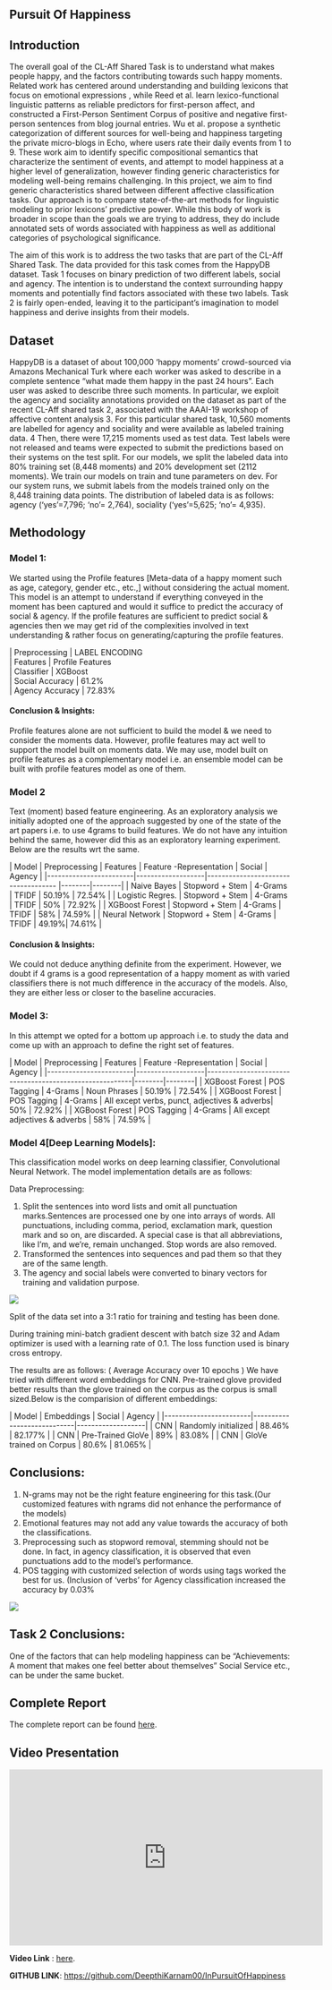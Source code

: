 
## Pursuit Of Happiness

## Introduction

  The overall goal of the CL-Aff Shared Task is to understand what makes people happy, and the factors contributing towards such happy moments. Related work has centered around understanding and building lexicons that focus on emotional expressions , while Reed et al. learn lexico-functional linguistic patterns as reliable predictors for first-person affect, and constructed a First-Person Sentiment Corpus of positive and negative first-person sentences from blog journal entries. Wu et al. propose a synthetic categorization of different sources for well-being and happiness targeting the private micro-blogs in Echo, where users rate their daily events from 1 to 9. These work aim to identify specific compositional semantics that characterize the sentiment of events, and attempt to model happiness at a higher level of generalization, however finding generic characteristics for modeling well-being remains challenging. In this project, we aim to find generic characteristics shared between different affective  classification tasks. Our approach is to compare state-of-the-art methods for linguistic modeling to prior lexicons’ predictive power. While this body of work is broader in scope than the goals we are trying to address, they do include annotated sets of words associated with happiness as well as additional categories of psychological significance.

  The aim of this work is to address the two tasks that are part of the CL-Aff Shared Task. The data provided for this task comes from the HappyDB dataset. Task 1 focuses on binary prediction of two different labels, social and agency. The intention is to understand the context surrounding happy moments and potentially find factors associated with these two labels. Task 2 is fairly open-ended, leaving it to the participant’s imagination to model happiness and derive insights from their models. 



## Dataset

  HappyDB is a dataset of about 100,000 ‘happy moments’ crowd-sourced via Amazons Mechanical Turk where each worker was asked to describe in a complete sentence “what made them happy in the past 24 hours”. Each user was asked to describe three such moments. In particular, we exploit the agency and sociality annotations provided on the dataset as part of the recent CL-Aff shared task 2, associated with the AAAI-19 workshop of affective content analysis 3. For this particular shared task, 10,560 moments are labelled for agency and sociality and were available as labeled training data. 4 Then, there were 17,215
moments used as test data. Test labels were not released and teams were expected to submit the predictions based on their systems on the test split. For our models, we split the labeled data into 80% training set (8,448 moments) and 20% development set (2112 moments). We train our models on train and tune parameters on dev. For our system runs, we submit labels from the models trained only on the 8,448 training data points. The distribution of labeled data is as follows: agency (‘yes’=7,796; ‘no’= 2,764), sociality (‘yes’=5,625; ‘no’= 4,935).



## Methodology

### Model 1:
We started using the Profile features [Meta-data of a happy moment such as age, category, gender etc., etc.,] without considering the actual moment. This model is an attempt to understand if everything conveyed in the moment has been captured and would it suffice to predict the accuracy of social & agency. If the profile features are sufficient to predict social & agencies then we may get rid of the complexities involved in text understanding & rather focus on generating/capturing the profile features.

| Preprocessing       | LABEL ENCODING  
| Features            | Profile Features  
| Classifier          | XGBoost  
| Social Accuracy     |  61.2%  
| Agency Accuracy     | 72.83%  

#### Conclusion & Insights:
  Profile features alone are not sufficient to build the model & we need to consider the moments data. However, profile features may act well to support the model built on moments data. We may use, model built on profile features as a complementary model i.e. an ensemble model can be built with profile features model as one of them.


### Model 2
  Text (moment) based feature engineering. As an exploratory analysis we initially adopted one of the approach suggested by one of the state of the art papers i.e. to use 4grams to build features. We do not have any intuition behind the same, however did this as an exploratory learning experiment. Below are the results wrt the same.


| Model                  | Preprocessing     | Features | Feature \-Representation | Social | Agency |
|------------------------|-------------------|------------------------------------ |--------|--------|
| Naive    Bayes         | Stopword + Stem   | 4-Grams  |      TFIDF               | 50.19% | 72.54% |
| Logistic Regres.       | Stopword + Stem   | 4-Grams  |      TFIDF               | 50%   | 72.92% |
| XGBoost Forest         | Stopword + Stem   | 4-Grams  |      TFIDF               | 58%   | 74.59% |
| Neural Network         | Stopword + Stem   | 4-Grams  |      TFIDF               | 49.19%| 74.61% |

#### Conclusion & Insights:
We could not deduce anything definite from the experiment. However, we doubt if 4 grams is a good representation of a happy moment as with varied classifiers there is not much difference in the accuracy of the models. Also, they are either less or closer to the baseline accuracies.


### Model 3:
In this attempt we opted for a bottom up approach i.e. to study the data and come up with an approach to define the right set of features.

| Model                  | Preprocessing     | Features | Feature \-Representation                     | Social | Agency |
|------------------------|-------------------|---------------------------------------------------------|--------|--------|
| XGBoost Forest         | POS Tagging       | 4-Grams  | Noun Phrases                                 | 50.19% | 72.54% |
| XGBoost Forest         | POS Tagging       | 4-Grams  | All except verbs, punct, adjectives & adverbs| 50%   | 72.92% |
| XGBoost Forest         | POS Tagging       | 4-Grams  | All except adjectives & adverbs              | 58%   | 74.59% |



### Model 4[Deep Learning Models]:

  This classification model works on deep learning classifier, Convolutional Neural Network. The model implementation details are as follows: 

Data Preprocessing:

1. Split the sentences into word lists and omit all punctuation 	marks.Sentences are processed one by one into arrays of words. All punctuations, including comma, period, exclamation mark, question 	mark and so on, are discarded. A special case is that all 	abbreviations, like I’m, and we’re, remain unchanged. Stop words 	are also removed. 	
2. Transformed the sentences into sequences and pad them so that they are of the same length.
3. The agency and social labels were converted to binary vectors for 	training and validation purpose.

![](Pics/cnn.jpeg)

Split of the data set into a 3:1 ratio for training and testing has been done.

During training mini-batch gradient descent with batch size 32 and Adam optimizer is used with a learning rate of 0.1. The loss function used is binary cross entropy. 

The results are as follows: 
( Average Accuracy over 10 epochs )
We have tried with different word embeddings for CNN. Pre-trained glove provided better results than the glove trained on the corpus as the corpus is small sized.Below is the comparision of different embeddings:

| Model                  | Embeddings                 | Social | Agency   |
|------------------------|----------------------------|-------------------|
| CNN                    | Randomly initialized       | 88.46% | 82.177%  |
| CNN                    | Pre-Trained GloVe          | 89%   | 83.08%   |
| CNN                    | GloVe trained on Corpus    | 80.6% | 81.065%  |

## Conclusions:

1.  N-grams may not be the right feature engineering for this task.(Our customized features with ngrams did not enhance the performance of the models)
2.  Emotional features may not add any value towards the accuracy of both the classifications.
3.  Preprocessing such as stopword removal, stemming should not be done. In fact, in agency classification, it is observed that even punctuations add to the model’s performance.
4.  POS tagging with customized selection of words using tags worked the best for us. (Inclusion of ‘verbs’ for Agency classification increased the accuracy by 0.03%

![](Pics/graph.png)

## Task 2 Conclusions:
One of the factors that can help modeling happiness can be “Achievements: A moment that makes one feel better about themselves” Social Service etc., can be under the same bucket.


## Complete Report

The complete report can be found [here](https://drive.google.com/file/d/1S8xeRiZ78x_hQ2U8dZIU-tvDi89BIxxU/view?usp=sharing).


## Video Presentation

<iframe width="560" height="315" src="https://www.youtube.com/watch?v=UX9tsxTc7IM" frameborder="0" allow="accelerometer; autoplay; encrypted-media; gyroscope; picture-in-picture" allowfullscreen></iframe>

__Video Link__ : [here](https://www.youtube.com/watch?v=UX9tsxTc7IM).


__GITHUB LINK__: https://github.com/DeepthiKarnam00/InPursuitOfHappiness

